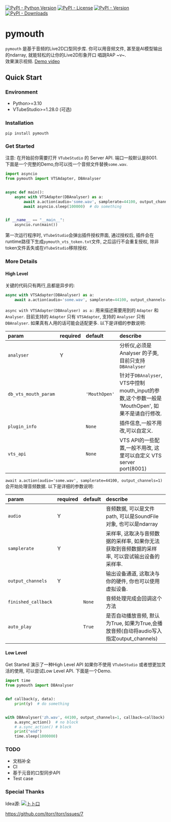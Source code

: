 [![PyPI - Python Version](https://img.shields.io/pypi/pyversions/pymouth)]()
[![PyPI - License](https://img.shields.io/pypi/l/pymouth)](https://github.com/organics2016/pymouth/blob/master/LICENSE)
[![PyPI - Version](https://img.shields.io/pypi/v/pymouth?color=green)](https://pypi.org/project/pymouth/)
[![PyPI - Downloads](https://img.shields.io/pypi/dm/pymouth)](https://pypi.org/project/pymouth/)

# pymouth

`pymouth` 是基于音频的Live2D口型同步库. 你可以用音频文件, 甚至是AI模型输出的ndarray, 就能轻松的让你的Live2D形象开口
唱跳RAP ~v~.<br>
效果演示视频.
[Demo video](https://www.bilibili.com/video/BV1nKGoeJEQY/?vd_source=49279a5158cf4b9566102c7e3806c231)

## Quick Start

### Environment

- Python>=3.10
- VTubeStudio>=1.28.0 (可选)

### Installation

```shell
pip install pymouth
```

### Get Started

注意: 在开始前你需要打开 `VTubeStudio` 的 Server API. 端口一般默认是8001.<br>
下面是一个完整的Demo,你可以找一个音频文件替换`some.wav`.<br>

```python
import asyncio
from pymouth import VTSAdapter, DBAnalyser


async def main():
    async with VTSAdapter(DBAnalyser) as a:
        await a.action(audio='some.wav', samplerate=44100, output_channels=1)
        await asyncio.sleep(100000)  # do something


if __name__ == "__main__":
    asyncio.run(main())
```

第一次运行程序时, `VTubeStudio`会弹出插件授权界面, 通过授权后, 插件会在runtime路径下生成`pymouth_vts_token.txt`文件,
之后运行不会重复授权, 除非token文件丢失或在`VTubeStudio`移除授权.<br>

### More Details

#### High Level

关键的代码只有两行,且都是异步的:

```python
async with VTSAdapter(DBAnalyser) as a:
    await a.action(audio='some.wav', samplerate=44100, output_channels=1)
```

`async with VTSAdapter(DBAnalyser) as a:` 用来描述需要用到的 `Adapter` 和 `Analyser`.
目前支持的 `Adapter` 只有 `VTSAdapter`, 支持的 `Analyser` 只有 `DBAnalyser`. 如果真有人用的话可能会适配更多.
以下是详细的参数说明:

| param                | required | default       | describe                                                              |
|:---------------------|:---------|:--------------|:----------------------------------------------------------------------|
| `analyser`           | Y        |               | 分析仪,必须是 Analyser 的子类,目前只支持`DBAnalyser`                                |
| `db_vts_mouth_param` |          | `'MouthOpen'` | 针对于`DBAnalyser`, VTS中控制mouth_input的参数,这个参数一般是 'MouthOpen', 如果不是请自行修改. |
| `plugin_info`        |          | `None`        | 插件信息,一般不用改,可以自定义.                                                     |
| `vts_api`            |          | `None`        | VTS API的一些配置,一般不用改, 这里可以自定义 VTS server port(8001)                     |

`await a.action(audio='some.wav', samplerate=44100, output_channels=1)` 会开始处理音频数据. 以下是详细的参数说明:

| param               | required | default | describe                                                      |
|:--------------------|:---------|:--------|:--------------------------------------------------------------|
| `audio`             | Y        |         | 音频数据, 可以是文件path, 可以是SoundFile对象, 也可以是ndarray                  |
| `samplerate`        | Y        |         | 采样率, 这取决与音频数据的采样率, 如果你无法获取到音频数据的采样率, 可以尝试输出设备的采样率.            |
| `output_channels`   | Y        |         | 输出设备通道, 这取决与你的硬件, 你也可以使用虚拟设备.                                 |
| `finished_callback` |          | `None`  | 音频处理完成会回调这个方法                                                 |
| `auto_play`         |          | `True`  | 是否自动播放音频, 默认为True, 如果为True,会播放音频(自动将audio写入指定output_channels) |

#### Low Level

Get Started 演示了一种High Level API 如果你不使用 `VTubeStudio` 或者想更加灵活的使用, 可以尝试Low Level API. 下面是一个Demo.

```python
import time
from pymouth import DBAnalyser


def callback(y, data):
    print(y)  # do something


with DBAnalyser('zh.wav', 44100, output_channels=1, callback=callback) as a:
    a.async_action()  # no block
    # a.sync_action() # block
    print("end")
    time.sleep(1000000)
```

### TODO

- 文档补全
- CI
- 基于元音的口型同步API
- Test case

### Special Thanks

Idea源:
[![](https://avatars.githubusercontent.com/u/1933673?s=40)卜卜口](https://github.com/itorr)

https://github.com/itorr/itorr/issues/7